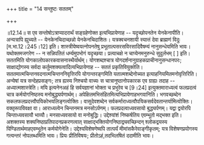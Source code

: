 +++
title = "14 सन्तुष्टः सततम्"

+++
  
  
॥12.14॥ स एव सन्तोषोऽत्राप्यादरार्थं सङ्ग्रहेणोक्त इत्यभिप्रायेणाह --
यदृच्छोपनतेन येनकेनापीति। अन्यत्रापि ह्युच्यते -- येनकेनचिदाच्छन्नो
येनकेनचिदाशितः। यत्रक्वचनशायी स्यात्तं देवा ब्राह्मणं विदुः
\[म.भा.12।245।12\] इति। शास्त्रीयेष्वयत्नोपनतेषु
प्रभूताल्पसरसविरसादिवैषम्यं नानुसन्धेयमिति भावः। यथोक्तमजगरेण -- न
सन्निपतितं धर्म्यमुपभोगं यदृच्छया। प्रत्याचक्षे न चाप्येनमनुरुन्धे
सुदुर्लभम् \[ \] इति। सततमिति योगकालोपकारकवासनास्थैर्यार्थम्।
योगशब्दश्चात्र योगदर्शनानुग्राहकप्राचीनानुसन्धानपरः; साक्षाद्योगस्य
सर्वदा कर्तुमशक्यत्वादित्यभिप्रायेणाह -- सततं प्रकृतिवियुक्तेति।
सततमात्मचिन्तनवदनात्मचिन्तननिवृत्तिरपि योगान्तरङ्गमिति यतात्मशब्देनोच्यत
इत्याहनियमितमनोवृत्तिरिति। अन्येषां यत्र सन्देहप्रसङ्गः; तत्र ह्यस्य
निश्चयो वाच्यः स चात्रानुष्ठानोपकारक एव ग्राह्यः तदाह --
अध्यात्मशास्त्रेति। मयि इत्यनेनअहं हि सर्वयज्ञानां भोक्ता च प्रभुरेव च
\[9।24\] इत्युक्तमाराध्यत्वं फलप्रदत्वं चात्र कर्मयोगनिष्ठस्य
मनोबुद्ध्यर्पणार्थम्। अपेक्षितमभिसंहितमित्यभिप्रायेणाहभगवानिति।
भगवच्छब्देन सकलफलप्रदत्त्वौपयिकोभयलिङ्गत्वोक्तिः। वासुदेवशब्देन
सर्वकर्माराध्यत्वौपयिकसर्वदेवतान्तर्यामित्वोक्तिः। वक्तृरूपविवक्षा वा।
आराध्यत्वेन चिन्तनमत्र मनसोऽर्पणम्। फलप्रदत्वाध्यवसायो बुद्ध्यर्पणम्।
यद्वा द्वयोरपि चिन्ताध्यवसायौ भाव्यौ। मनसाध्यवसायो वा मनोबुद्धिः।
उद्देश्यांशं निष्कर्षतिय एवम्भूतो मद्भक्त इति। अशक्तस्य
शक्यनिष्ठाप्रतिपादनप्रकरणत्वात् साक्षाद्भक्तियोगनिष्ठाद्व्यवच्छिन्दन्
श्लोकद्वयस्य पिण्डितार्थमाहएवम्भूतेन कर्मयोगेनेति। उद्देश्यविशेषणेष्वपि
तात्पर्यं मीमांसकैरेवाङ्गीकृतम्; यत्र विशेषणप्रयोगस्य गत्यन्तरं
नोपलब्धमिति भावः। प्रियः प्रीतिविषयः; प्रीतोऽहं,तदभिलषितं ददामीति
भावः।  
  
